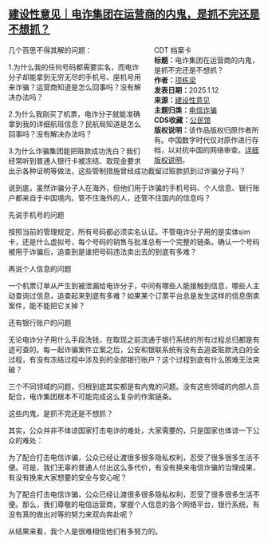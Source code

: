 <!--1736746257000-->
[建设性意见｜电诈集团在运营商的内鬼，是抓不完还是不想抓？](https://chinadigitaltimes.net/chinese/714905.html)
------

<div style="width:42%;float:right;padding-left:20px;"><div class="su-spoiler su-spoiler-style-fancy su-spoiler-icon-chevron-circle" data-scroll-offset="0" data-anchor-in-url="no"><div class="su-spoiler-title" tabindex="0" role="button"><span class="su-spoiler-icon"></span>CDT 档案卡</div><div class="su-spoiler-content su-u-clearfix su-u-trim"><strong>标题：</strong>电诈集团在运营商的内鬼，是抓不完还是不想抓？<br><strong>作者：</strong><a href="https://chinadigitaltimes.net/space/项栋梁" target="_blank">项栋梁</a><br><strong>发表日期：</strong>2025.1.12<br><strong>来源：</strong><a href="https://archive.ph/T5BQQ" target="_blank">建设性意见</a><br><strong>主题归类：</strong><a href="https://chinadigitaltimes.net/space/电信诈骗" target="_blank">电信诈骗</a><br><strong>CDS收藏：</strong><a href="https://chinadigitaltimes.net/space/%E5%85%AC%E6%B0%91%E9%A6%86" target="_blank" rel="noopener">公民馆</a><br><strong>版权说明：</strong>该作品版权归原作者所有。中国数字时代仅对原作进行存档，以对抗中国的网络审查。<a href="https://chinadigitaltimes.net/chinese/copyright">详细版权说明</a>。</div></div></div><p>几个百思不得其解的问题：</p><p>1.为什么我的任何号码都需要实名，而电诈分子却能拿到无穷无尽的手机号、座机号用来诈骗？运营商知道是怎么回事吗？没有解决办法吗？</p><p>2.为什么我刚买了机票，电诈分子就能准确拿到我的详细航班信息？民航局知道是怎么回事吗？没有解决办法吗？</p><p>3.为什么诈骗集团能把赃款成功洗白？我们经常听到普通人银行卡被冻结、取现金要求出示各种证明等做法，这些管制措施曾经成功截留过赃款抓到过诈骗分子吗？</p><p>说到底，虽然诈骗分子人在海外，但他们用于诈骗的手机号码、个人信息、银行账户都来自于中国境内。管不住海外的人，还管不住国内的信息吗？</p><p>先说手机号的问题</p><p>按照当前的管理规定，所有号码都必须实名认证。不管电诈分子用的是实体sim卡，还是什么虚拟号，每个号码的销售与批准总有一个完整的链条。确认一个号码被用于诈骗后，追查到是谁把号码违法卖出去的到底有多难？</p><p>再说个人信息的问题</p><p>一个机票订单从产生到被泄漏给电诈分子，中间有哪些人能接触到信息，哪些人主动查询过信息，追查起来到底有多难？如果某个订票平台总是发生这样的信息倒卖案件，能不能把它关掉？</p><p>还有银行账户的问题</p><p>无论电诈分子用什么手段洗钱，在取现之前流通于银行系统的所有过程总归都是有迹可查的。每一起诈骗案件立案之后，公安和银联系统有没有去追查赃款洗白的全过程，有没有冻结过程中涉及到的全部银行账户？这个过程到底有什么困难无法突破？</p><p>三个不同领域的问题，归根到底其实都是有内鬼的问题。没有这些领域的内部人员配合，电诈集团根本不可能完成这么复杂的作案链条。</p><p>这些内鬼，是抓不完还是不想抓？</p><p>其实，公众并非不体谅国家打击电诈的难处，大家需要的，只是国家也体谅一下公众的难处：</p><p>为了配合打击电信诈骗，公众已经让渡很多很多隐私权利，忍受了很多很多生活不便。可是，我们无辜的普通人付出这么多代价，有没有换来电信诈骗的治理成果，有没有换来大家想要的安全与安心呢？</p><p>为了配合打击电信诈骗，公众已经让渡很多很多隐私权利，忍受了很多很多生活不便。那么，我们尊敬的电信运营商，掌握个人信息的各个网络平台，银行系统，有没有真的做出对等的努力来双向奔赴呢？</p><p>从结果来看，我个人是很难相信他们有多努力的。</p><div class="addtoany_share_save_container addtoany_content addtoany_content_bottom"><div class="a2a_kit a2a_kit_size_32 addtoany_list" data-a2a-url="https://chinadigitaltimes.net/chinese/714905.html" data-a2a-title="建设性意见｜电诈集团在运营商的内鬼，是抓不完还是不想抓？"><a class="a2a_button_facebook" href="https://www.addtoany.com/add_to/facebook?linkurl=https%3A%2F%2Fchinadigitaltimes.net%2Fchinese%2F714905.html&amp;linkname=%E5%BB%BA%E8%AE%BE%E6%80%A7%E6%84%8F%E8%A7%81%EF%BD%9C%E7%94%B5%E8%AF%88%E9%9B%86%E5%9B%A2%E5%9C%A8%E8%BF%90%E8%90%A5%E5%95%86%E7%9A%84%E5%86%85%E9%AC%BC%EF%BC%8C%E6%98%AF%E6%8A%93%E4%B8%8D%E5%AE%8C%E8%BF%98%E6%98%AF%E4%B8%8D%E6%83%B3%E6%8A%93%EF%BC%9F" title="Facebook" rel="nofollow noopener" target="_blank"></a><a class="a2a_button_twitter" href="https://www.addtoany.com/add_to/twitter?linkurl=https%3A%2F%2Fchinadigitaltimes.net%2Fchinese%2F714905.html&amp;linkname=%E5%BB%BA%E8%AE%BE%E6%80%A7%E6%84%8F%E8%A7%81%EF%BD%9C%E7%94%B5%E8%AF%88%E9%9B%86%E5%9B%A2%E5%9C%A8%E8%BF%90%E8%90%A5%E5%95%86%E7%9A%84%E5%86%85%E9%AC%BC%EF%BC%8C%E6%98%AF%E6%8A%93%E4%B8%8D%E5%AE%8C%E8%BF%98%E6%98%AF%E4%B8%8D%E6%83%B3%E6%8A%93%EF%BC%9F" title="Twitter" rel="nofollow noopener" target="_blank"></a><a class="a2a_button_telegram" href="https://www.addtoany.com/add_to/telegram?linkurl=https%3A%2F%2Fchinadigitaltimes.net%2Fchinese%2F714905.html&amp;linkname=%E5%BB%BA%E8%AE%BE%E6%80%A7%E6%84%8F%E8%A7%81%EF%BD%9C%E7%94%B5%E8%AF%88%E9%9B%86%E5%9B%A2%E5%9C%A8%E8%BF%90%E8%90%A5%E5%95%86%E7%9A%84%E5%86%85%E9%AC%BC%EF%BC%8C%E6%98%AF%E6%8A%93%E4%B8%8D%E5%AE%8C%E8%BF%98%E6%98%AF%E4%B8%8D%E6%83%B3%E6%8A%93%EF%BC%9F" title="Telegram" rel="nofollow noopener" target="_blank"></a><a class="a2a_button_reddit" href="https://www.addtoany.com/add_to/reddit?linkurl=https%3A%2F%2Fchinadigitaltimes.net%2Fchinese%2F714905.html&amp;linkname=%E5%BB%BA%E8%AE%BE%E6%80%A7%E6%84%8F%E8%A7%81%EF%BD%9C%E7%94%B5%E8%AF%88%E9%9B%86%E5%9B%A2%E5%9C%A8%E8%BF%90%E8%90%A5%E5%95%86%E7%9A%84%E5%86%85%E9%AC%BC%EF%BC%8C%E6%98%AF%E6%8A%93%E4%B8%8D%E5%AE%8C%E8%BF%98%E6%98%AF%E4%B8%8D%E6%83%B3%E6%8A%93%EF%BC%9F" title="Reddit" rel="nofollow noopener" target="_blank"></a><a class="a2a_button_whatsapp" href="https://www.addtoany.com/add_to/whatsapp?linkurl=https%3A%2F%2Fchinadigitaltimes.net%2Fchinese%2F714905.html&amp;linkname=%E5%BB%BA%E8%AE%BE%E6%80%A7%E6%84%8F%E8%A7%81%EF%BD%9C%E7%94%B5%E8%AF%88%E9%9B%86%E5%9B%A2%E5%9C%A8%E8%BF%90%E8%90%A5%E5%95%86%E7%9A%84%E5%86%85%E9%AC%BC%EF%BC%8C%E6%98%AF%E6%8A%93%E4%B8%8D%E5%AE%8C%E8%BF%98%E6%98%AF%E4%B8%8D%E6%83%B3%E6%8A%93%EF%BC%9F" title="WhatsApp" rel="nofollow noopener" target="_blank"></a><a class="a2a_button_email" href="https://www.addtoany.com/add_to/email?linkurl=https%3A%2F%2Fchinadigitaltimes.net%2Fchinese%2F714905.html&amp;linkname=%E5%BB%BA%E8%AE%BE%E6%80%A7%E6%84%8F%E8%A7%81%EF%BD%9C%E7%94%B5%E8%AF%88%E9%9B%86%E5%9B%A2%E5%9C%A8%E8%BF%90%E8%90%A5%E5%95%86%E7%9A%84%E5%86%85%E9%AC%BC%EF%BC%8C%E6%98%AF%E6%8A%93%E4%B8%8D%E5%AE%8C%E8%BF%98%E6%98%AF%E4%B8%8D%E6%83%B3%E6%8A%93%EF%BC%9F" title="Email" rel="nofollow noopener" target="_blank"></a><a class="a2a_button_copy_link" href="https://www.addtoany.com/add_to/copy_link?linkurl=https%3A%2F%2Fchinadigitaltimes.net%2Fchinese%2F714905.html&amp;linkname=%E5%BB%BA%E8%AE%BE%E6%80%A7%E6%84%8F%E8%A7%81%EF%BD%9C%E7%94%B5%E8%AF%88%E9%9B%86%E5%9B%A2%E5%9C%A8%E8%BF%90%E8%90%A5%E5%95%86%E7%9A%84%E5%86%85%E9%AC%BC%EF%BC%8C%E6%98%AF%E6%8A%93%E4%B8%8D%E5%AE%8C%E8%BF%98%E6%98%AF%E4%B8%8D%E6%83%B3%E6%8A%93%EF%BC%9F" title="Copy Link" rel="nofollow noopener" target="_blank"></a><a class="a2a_dd addtoany_share_save addtoany_share" href="https://www.addtoany.com/share"></a></div></div>
